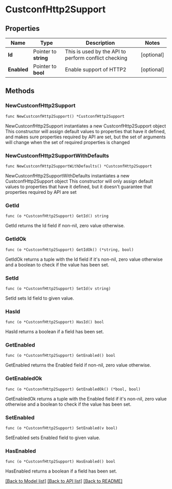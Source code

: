 # CustconfHttp2Support

## Properties

Name | Type | Description | Notes
------------ | ------------- | ------------- | -------------
**Id** | Pointer to **string** | This is used by the API to perform conflict checking | [optional] 
**Enabled** | Pointer to **bool** | Enable support of HTTP2 | [optional] 

## Methods

### NewCustconfHttp2Support

`func NewCustconfHttp2Support() *CustconfHttp2Support`

NewCustconfHttp2Support instantiates a new CustconfHttp2Support object
This constructor will assign default values to properties that have it defined,
and makes sure properties required by API are set, but the set of arguments
will change when the set of required properties is changed

### NewCustconfHttp2SupportWithDefaults

`func NewCustconfHttp2SupportWithDefaults() *CustconfHttp2Support`

NewCustconfHttp2SupportWithDefaults instantiates a new CustconfHttp2Support object
This constructor will only assign default values to properties that have it defined,
but it doesn't guarantee that properties required by API are set

### GetId

`func (o *CustconfHttp2Support) GetId() string`

GetId returns the Id field if non-nil, zero value otherwise.

### GetIdOk

`func (o *CustconfHttp2Support) GetIdOk() (*string, bool)`

GetIdOk returns a tuple with the Id field if it's non-nil, zero value otherwise
and a boolean to check if the value has been set.

### SetId

`func (o *CustconfHttp2Support) SetId(v string)`

SetId sets Id field to given value.

### HasId

`func (o *CustconfHttp2Support) HasId() bool`

HasId returns a boolean if a field has been set.

### GetEnabled

`func (o *CustconfHttp2Support) GetEnabled() bool`

GetEnabled returns the Enabled field if non-nil, zero value otherwise.

### GetEnabledOk

`func (o *CustconfHttp2Support) GetEnabledOk() (*bool, bool)`

GetEnabledOk returns a tuple with the Enabled field if it's non-nil, zero value otherwise
and a boolean to check if the value has been set.

### SetEnabled

`func (o *CustconfHttp2Support) SetEnabled(v bool)`

SetEnabled sets Enabled field to given value.

### HasEnabled

`func (o *CustconfHttp2Support) HasEnabled() bool`

HasEnabled returns a boolean if a field has been set.


[[Back to Model list]](../README.md#documentation-for-models) [[Back to API list]](../README.md#documentation-for-api-endpoints) [[Back to README]](../README.md)



